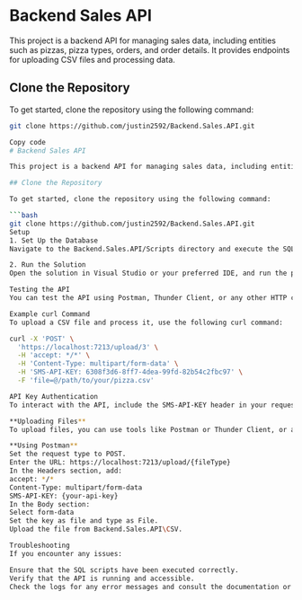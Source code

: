 # Backend Sales API

This project is a backend API for managing sales data, including entities such as pizzas, pizza types, orders, and order details. It provides endpoints for uploading CSV files and processing data.

## Clone the Repository

To get started, clone the repository using the following command:

```bash
git clone https://github.com/justin2592/Backend.Sales.API.git

Copy code
# Backend Sales API

This project is a backend API for managing sales data, including entities such as pizzas, pizza types, orders, and order details. It provides endpoints for uploading CSV files and processing data.

## Clone the Repository

To get started, clone the repository using the following command:

```bash
git clone https://github.com/justin2592/Backend.Sales.API.git
Setup
1. Set Up the Database
Navigate to the Backend.Sales.API/Scripts directory and execute the SQL scripts using Microsoft SQL Server Management Studio (SSMS) to set up the database and required tables.

2. Run the Solution
Open the solution in Visual Studio or your preferred IDE, and run the project.

Testing the API
You can test the API using Postman, Thunder Client, or any other HTTP client application.

Example curl Command
To upload a CSV file and process it, use the following curl command:

curl -X 'POST' \
  'https://localhost:7213/upload/3' \
  -H 'accept: */*' \
  -H 'Content-Type: multipart/form-data' \
  -H 'SMS-API-KEY: 6308f3d6-8ff7-4dea-99fd-82b54c2fbc97' \
  -F 'file=@/path/to/your/pizza.csv'

API Key Authentication
To interact with the API, include the SMS-API-KEY header in your requests. The API key used in the example is 6308f3d6-8ff7-4dea-99fd-82b54c2fbc97.

**Uploading Files**
To upload files, you can use tools like Postman or Thunder Client, or any HTTP client that supports multipart form-data.

**Using Postman**
Set the request type to POST.
Enter the URL: https://localhost:7213/upload/{fileType}
In the Headers section, add:
accept: */*
Content-Type: multipart/form-data
SMS-API-KEY: {your-api-key}
In the Body section:
Select form-data
Set the key as file and type as File.
Upload the file from Backend.Sales.API\CSV.

Troubleshooting
If you encounter any issues:

Ensure that the SQL scripts have been executed correctly.
Verify that the API is running and accessible.
Check the logs for any error messages and consult the documentation or support for further assistance.
